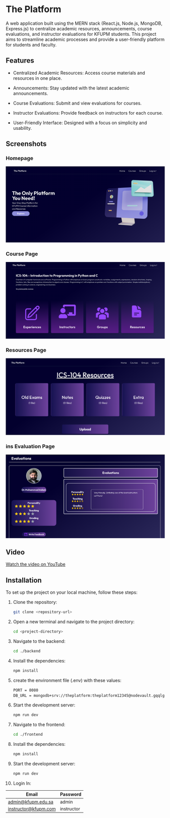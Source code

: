 # The Platform

A web application built using the MERN stack (React.js, Node.js, MongoDB, Express.js) to centralize academic resources, announcements, course evaluations, and instructor evaluations for KFUPM students. This project aims to streamline academic processes and provide a user-friendly platform for students and faculty.


## Features
* Centralized Academic Resources: Access course materials and resources in one place.

* Announcements: Stay updated with the latest academic announcements.

* Course Evaluations: Submit and view evaluations for courses.
* Instructor Evaluations: Provide feedback on instructors for each course.

* User-Friendly Interface: Designed with a focus on simplicity and usability.

## Screenshots

### Homepage
![Homepage Screenshot](Rassets/homepage.png)
### Course  Page
![Course Screenshot](Rassets/CoursePage.png)
### Resources  Page
![Course Resources](Rassets/ResPage.png)
### ins Evaluation Page
![ins Evaluation Screenshot](Rassets/InsEv.png)

## Video
[Watch the video on YouTube](https://www.youtube.com/watch?v=xc6cgKtonJM)

## Installation

To set up the project on your local machine, follow these steps:

1. Clone the repository:
   ```bash
   git clone <repository-url>
2. Open a new terminal and navigate to the project directory:
   ```bash
   cd <project-directory>
3. Navigate to the backend:
   ```bash
   cd ./backend
4. Install the dependencies:
   ```bash
   npm install
5. create the environment file (.env) with these values:
   ```bash
   PORT = 8080
   DB_URL = mongodb+srv://theplatform:theplatform12345@nodevault.gqqlg.mongodb.net/ThePlatform?retryWrites=true&w=majority&appName=NodeVault
6. Start the development server:
   ```bash
   npm run dev
7. Navigate to the frontend:
   ```bash
   cd ./frontend
8. Install the dependencies:
   ```bash
   npm install
9. Start the development server:
   ```bash
   npm run dev
10. Login In:

   | Email | Password |
   | -------- | ------- |
   | admin@kfupm.edu.sa | admin |
   | instructor@kfupm.com | instructor |

